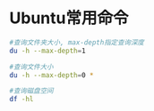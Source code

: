 # Ubuntu常用命令

```bash
#查询文件夹大小, max-depth指定查询深度
du -h --max-depth=1

#查询文件大小
du -h --max-depth=0 *

#查询磁盘空间
df -hl
```